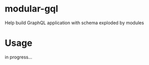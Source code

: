 # modular-gql
Help build GraphQL application with schema exploded by modules

# Usage
in progress...
